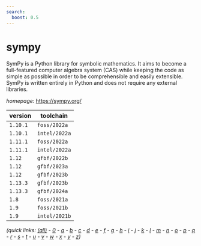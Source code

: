 ```yaml
---
search:
  boost: 0.5
---
```

# sympy

SymPy is a Python library for symbolic mathematics. It aims to  become a full-featured computer algebra system (CAS) while keeping the code as  simple as possible in order to be comprehensible and easily extensible. SymPy  is written entirely in Python and does not require any external libraries.

*homepage*: <https://sympy.org/>

version | toolchain
--------|----------
``1.10.1`` | ``foss/2022a``
``1.10.1`` | ``intel/2022a``
``1.11.1`` | ``foss/2022a``
``1.11.1`` | ``intel/2022a``
``1.12`` | ``gfbf/2022b``
``1.12`` | ``gfbf/2023a``
``1.12`` | ``gfbf/2023b``
``1.13.3`` | ``gfbf/2023b``
``1.13.3`` | ``gfbf/2024a``
``1.8`` | ``foss/2021a``
``1.9`` | ``foss/2021b``
``1.9`` | ``intel/2021b``


*(quick links: [(all)](../index.md) - [0](../0/index.md) - [a](../a/index.md) - [b](../b/index.md) - [c](../c/index.md) - [d](../d/index.md) - [e](../e/index.md) - [f](../f/index.md) - [g](../g/index.md) - [h](../h/index.md) - [i](../i/index.md) - [j](../j/index.md) - [k](../k/index.md) - [l](../l/index.md) - [m](../m/index.md) - [n](../n/index.md) - [o](../o/index.md) - [p](../p/index.md) - [q](../q/index.md) - [r](../r/index.md) - [s](../s/index.md) - [t](../t/index.md) - [u](../u/index.md) - [v](../v/index.md) - [w](../w/index.md) - [x](../x/index.md) - [y](../y/index.md) - [z](../z/index.md))*


